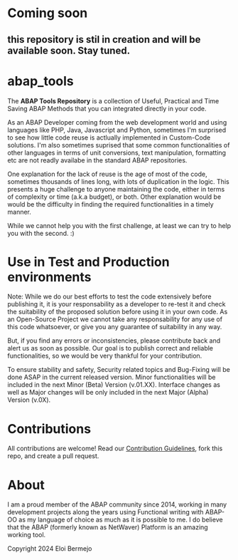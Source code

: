 # Coming soon 
## this repository is stil in creation and will be available soon. Stay tuned.

# abap_tools
The __ABAP Tools Repository__ is a collection of Useful, Practical and Time Saving ABAP Methods that you can integrated directly in your code.

As an ABAP Developer coming from the web development world and using languages like PHP, Java, Javascript and Python, sometimes I'm surprised to see how little code reuse is actlually implemented in Custom-Code solutions. I'm also sometimes suprised that some common functionalities of other languages in terms of unit conversions, text manipulation, formatting etc are not readly availabe in the standard ABAP repositories.

One explanation for the lack of reuse is the age of most of the code, sometimes thousands of lines long, with lots of duplication in the logic. This presents a huge challenge to anyone maintaining the code, either in terms of complexity or time (a.k.a budget), or both. Other explanation would be would be the difficulty in finding the required functionalities in a timely manner.

While we cannot help you with the first challenge, at least we can try to help you with the second. :)


# Use in Test and Production environments

Note: While we do our best efforts to test the code extensively before publishing it, it is your responsability as a developer to re-test it and check the suitability of the proposed solution before using it in your own code. As an Open-Source Project we cannot take any responsability for any use of this code whatsoever, or give you any guarantee of suitability in any way.

But, if you find any errors or inconsistencies, please contribute back and alert us as soon as possible. Our goal is to publish correct and reliable functionalities, so we would be very thankful for your contribution.

To ensure stability and safety, Security related topics and Bug-Fixing will be done ASAP in the current released version. Minor functionalities will be included in the next Minor (Beta) Version (v.01.XX). Interface changes as well as Major changes will be only included in the next Major (Alpha) Version (v.0X).

# Contributions

All contributions are welcome! Read our [Contribution Guidelines](Contributions.md), fork this repo, and create a pull request.

# About

I am a proud member of the ABAP community since 2014, working in many development projects along the years using Functional writing with ABAP-OO as my language of choice as much as it is possible to me. I do believe that the ABAP (formerly known as NetWaver) Platform is an amazing working tool.

Copyright 2024 Eloi Bermejo
